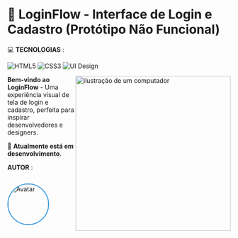 # 🎨 **LoginFlow** - Interface de Login e Cadastro (Protótipo Não Funcional)

<div align="left">

💻 **TECNOLOGIAS** :

  ![HTML5](https://img.shields.io/badge/HTML5-E34F26?style=for-the-badge&logo=html5&logoColor=white)
  ![CSS3](https://img.shields.io/badge/CSS3-1572B6?style=for-the-badge&logo=css3&logoColor=white)
  ![UI Design](https://img.shields.io/badge/UI_Design-FF6B6B?style=for-the-badge)

</div>

<img src="https://raw.githubusercontent.com/MicaelliMedeiros/micaellimedeiros/master/image/computer-illustration.png" alt="ilustração de um computador" min-width="350px" max-width="350px" width="350px" align="right">

**Bem-vindo ao LoginFlow** - Uma experiência visual de tela de login e cadastro, perfeita para inspirar desenvolvedores e designers. 

🔄 **Atualmente está em desenvolvimento**.

**AUTOR** :
<div style="display: flex; align-items: center; gap: 30px;">
  <!-- Texto 
  <div>
    <p>Foco em soluções inovadoras.</p>
    <p>🌍 <a href="https://avatars.githubusercontent.com/u/189550208?v=4"</a></p>
  </div>
  
  <!-- Imagem -->
  <img 
    src="https://avatars.githubusercontent.com/u/189550208?v=4" 
    width="90px" 
    style="border-radius: 50%; border: 2px solid #3498db;" 
    alt="Avatar"
  />
</div>